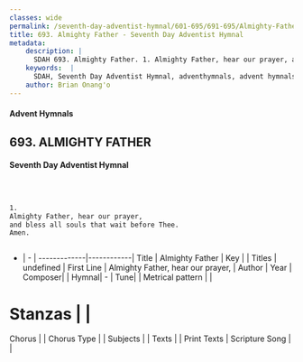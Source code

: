 ```yaml
---
classes: wide
permalink: /seventh-day-adventist-hymnal/601-695/691-695/Almighty-Father/
title: 693. Almighty Father - Seventh Day Adventist Hymnal
metadata:
    description: |
      SDAH 693. Almighty Father. 1. Almighty Father, hear our prayer, and bless all souls that wait before Thee. Amen.
    keywords:  |
      SDAH, Seventh Day Adventist Hymnal, adventhymnals, advent hymnals, Almighty Father, Almighty Father, hear our prayer, 
    author: Brian Onang'o
---
```


#### Advent Hymnals
## 693. ALMIGHTY FATHER
#### Seventh Day Adventist Hymnal

```txt



1.
Almighty Father, hear our prayer,
and bless all souls that wait before Thee.
Amen.



```

- |   -  |
-------------|------------|
Title | Almighty Father |
Key |  |
Titles | undefined |
First Line | Almighty Father, hear our prayer, |
Author | 
Year | 
Composer|  |
Hymnal|  - |
Tune|  |
Metrical pattern | |
# Stanzas |  |
Chorus |  |
Chorus Type |  |
Subjects |  |
Texts |  |
Print Texts | 
Scripture Song |  |
  

